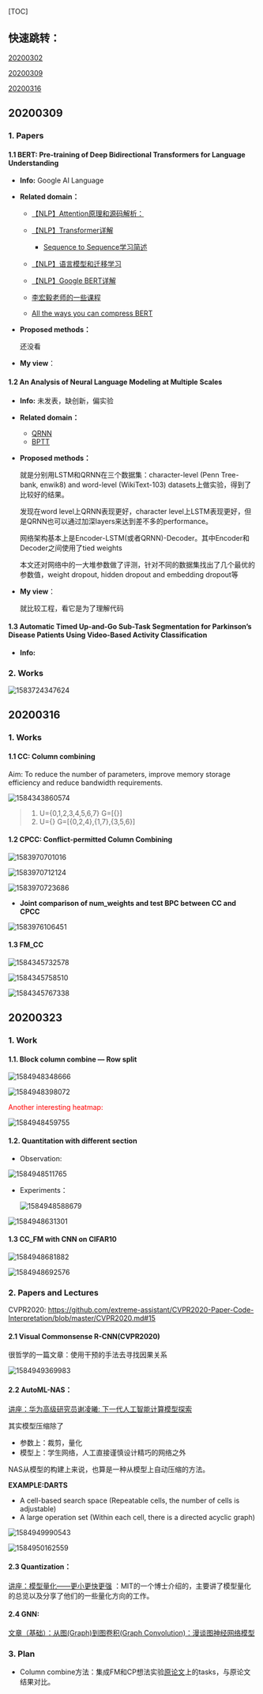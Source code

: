 [TOC]

## 快速跳转：

[20200302](#3.1)

[20200309](#3.2)

[20200316](#3.3)

## <span id="3.2">20200309</span>

### 1. Papers

#### 1.1 BERT: Pre-training of Deep Bidirectional Transformers for Language Understanding

* **Info:**
  Google AI Language
  
* **Related domain：**

  * [【NLP】Attention原理和源码解析：](https://zhuanlan.zhihu.com/p/43493999)

  * [【NLP】Transformer详解](https://zhuanlan.zhihu.com/p/44121378)
    * [Sequence to Sequence学习简述](https://www.jianshu.com/p/9bf7178279dc)

  * [【NLP】语言模型和迁移学习](https://zhuanlan.zhihu.com/p/42618178)
  * [【NLP】Google BERT详解](https://zhuanlan.zhihu.com/p/46652512)
  * [李宏毅老师的一些课程](http://speech.ee.ntu.edu.tw/~tlkagk/courses_MLSD15_2.html)
  * [All the ways you can compress BERT](http://mitchgordon.me/machine/learning/2019/11/18/all-the-ways-to-compress-BERT.html?nsukey=eHJM%2BGUiYs6qXlZDlmFREcOz2MH5BWOVeeChDwj1Yk1EyUzBERPxA4JMdFCJM%2Bifjl8UHbEGbTF6M3X2fMeG9CYeRRN55Xbezm3Z%2BDx077StqhxJkFh3e5HF7%2Feju5vfpGF99EIIVa%2BovT5V7hIUWMuQDfkXa177Dds0F5h8G0odZvGebtfVE27t9xYSYOkEAFLW4bleyUC3QtjCuFBM9w%3D%3D)

* **Proposed methods：**

  还没看

* **My view**：

#### 1.2 An Analysis of Neural Language Modeling at Multiple Scales

- **Info:**
  未发表，缺创新，偏实验

- **Related domain：**

  - [QRNN](https://blog.csdn.net/u011961856/article/details/77431869)
  - [BPTT](https://blog.csdn.net/u014038273/article/details/83042185)

- **Proposed methods：**

  就是分别用LSTM和QRNN在三个数据集：character-level (Penn Tree- bank, enwik8) and word-level (WikiText-103) datasets上做实验，得到了比较好的结果。

  发现在word level上QRNN表现更好，character level上LSTM表现更好，但是QRNN也可以通过加深layers来达到差不多的performance。

  网络架构基本上是Encoder-LSTM(或者QRNN)-Decoder。其中Encoder和Decoder之间使用了tied weights

  本文还对网络中的一大堆参数做了评测，针对不同的数据集找出了几个最优的参数值，weight dropout, hidden dropout and embedding dropout等

- **My view**：

  就比较工程，看它是为了理解代码

#### 1.3 Automatic Timed Up-and-Go Sub-Task Segmentation for Parkinson’s Disease Patients Using Video-Based Activity Classification

* **Info:**

### 2. Works

![1583724347624](202003工作记录.assets/1583724347624.png)

## 20200316

### 1. Works

#### 1.1 CC: Column combining

Aim: To reduce the number of parameters, improve memory storage efficiency and reduce bandwidth requirements.

![1584343860574](202003工作记录.assets/1584343860574.png)

>1. U={0,1,2,3,4,5,6,7}   G=[{}]
>2. U={}   G=[{0,2,4},{1,7},{3,5,6}]

#### 1.2 CPCC: Conflict-permitted Column Combining

![1583970701016](202003工作记录.assets/1583970701016.png)

![1583970712124](202003工作记录.assets/1583970712124.png)

![1583970723686](202003工作记录.assets/1583970723686.png)

* **Joint comparison of num_weights and test BPC between CC and CPCC**

![1583976106451](202003工作记录.assets/1583976106451.png)

#### 1.3 FM_CC

![1584345732578](202003工作记录.assets/1584345732578.png)

![1584345758510](202003工作记录.assets/1584345758510.png)

![1584345767338](202003工作记录.assets/1584345767338.png)

## 20200323

### 1. Work

#### 1.1. **Block column combine — Row split** 

![1584948348666](202003工作记录.assets/1584948348666.png)

![1584948398072](202003工作记录.assets/1584948398072.png)

<font color=red> Another interesting heatmap:</font>

 ![1584948459755](202003工作记录.assets/1584948459755.png)

#### 1.2. Quantitation with different section

* Observation:

![1584948511765](202003工作记录.assets/1584948511765.png)

* Experiments：

  ![1584948588679](202003工作记录.assets/1584948588679.png)

![1584948631301](202003工作记录.assets/1584948631301.png)

#### 1.3 CC_FM with CNN on CIFAR10

![1584948681882](202003工作记录.assets/1584948681882.png)

![1584948692576](202003工作记录.assets/1584948692576.png)

### 2. Papers and Lectures

CVPR2020: https://github.com/extreme-assistant/CVPR2020-Paper-Code-Interpretation/blob/master/CVPR2020.md#15

#### 2.1 Visual Commonsense R-CNN(CVPR2020)

很哲学的一篇文章：使用干预的手法去寻找因果关系

![1584949369983](202003工作记录.assets/1584949369983.png)

#### 2.2 AutoML-NAS：

[讲座：华为高级研究员谢凌曦: 下一代人工智能计算模型探索](https://mp.weixin.qq.com/s/1dGZTQYtlbhtncm5yeLLcA)

其实模型压缩除了

* 参数上：裁剪，量化
* 模型上：学生网络，人工直接谨慎设计精巧的网络之外

NAS从模型的构建上来说，也算是一种从模型上自动压缩的方法。

**EXAMPLE:DARTS**

* A cell-based search space (Repeatable cells, the number of cells is adjustable)
* A large operation set (Within each cell, there is a directed acyclic graph)

![1584949990543](202003工作记录.assets/1584949990543.png)

![1584950162559](202003工作记录.assets/1584950162559.png)

#### 2.3 Quantization：

[讲座：模型量化——更小更快更强](https://b23.tv/BV19J411R7t2) ：MIT的一个博士介绍的，主要讲了模型量化的总览以及分享了他们的一些量化方向的工作。

#### 2.4 GNN:

[文章（基础）：从图(Graph)到图卷积(Graph Convolution)：漫谈图神经网络模型](https://www.cnblogs.com/SivilTaram/p/graph_neural_network_1.html)

### **3. Plan**

* Column combine方法：集成FM和CP想法实验[原论文](https://arxiv.org/abs/1811.04770)上的tasks，与原论文结果对比。